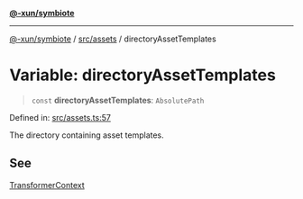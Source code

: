 [**@-xun/symbiote**](../../../README.md)

***

[@-xun/symbiote](../../../README.md) / [src/assets](../README.md) / directoryAssetTemplates

# Variable: directoryAssetTemplates

> `const` **directoryAssetTemplates**: `AbsolutePath`

Defined in: [src/assets.ts:57](https://github.com/Xunnamius/symbiote/blob/520897b087b8e240c6e7c9236ad875776c29a907/src/assets.ts#L57)

The directory containing asset templates.

## See

[TransformerContext](../type-aliases/TransformerContext.md)
